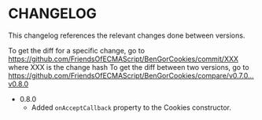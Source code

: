 # CHANGELOG

This changelog references the relevant changes done between versions.

To get the diff for a specific change, go to https://github.com/FriendsOfECMAScript/BenGorCookies/commit/XXX where XXX is the change hash 
To get the diff between two versions, go to https://github.com/FriendsOfECMAScript/BenGorCookies/compare/v0.7.0...v0.8.0

* 0.8.0
    * Added `onAcceptCallback` property to the Cookies constructor.
